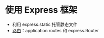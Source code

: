 # 使用 Express 框架

- 利用 express.static 托管静态文件
- [路由](http://www.expressjs.com.cn/guide/routing.html)：application routes 和 express.Router